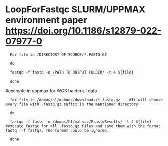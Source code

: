 # LoopForFastqc SLURM/UPPMAX environment paper https://doi.org/10.1186/s12879-022-07977-0


      For file in /DIRECTORY OF SOURCE/*.FASTQ.GZ

      do

      fastqc -f fastq -o /PATH TO OUTPUT FOLDER/ -t 4 ${file}

      done



#example in uppmax for WGS bacterial data

      for file in /domus/h1/mahnaz/downloads/*.fastq.gz    #It will choose every file with .fastq.gz suffix in the mentioned directory

      do

      fastqc -f fastq -o /domus/h1/mahnaz/FaastqResults/ -t 4 ${file} #execute fastqc for all .fastq.gz files and save them with the format fastq (-f fastq). The format could be ignored. 

      done
